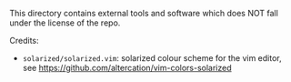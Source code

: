 This directory contains external tools and software which does NOT fall under the license of the repo.

Credits:
* `solarized/solarized.vim`: solarized colour scheme for the vim editor, see https://github.com/altercation/vim-colors-solarized
